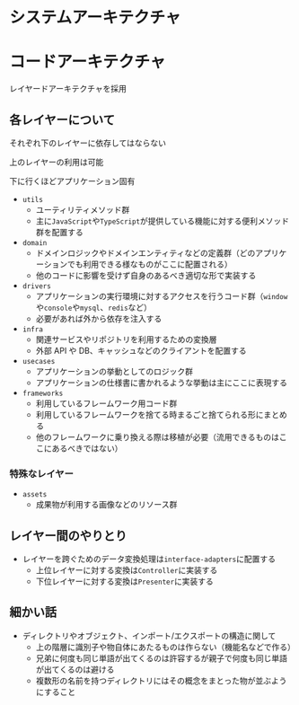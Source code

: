# システムアーキテクチャ

# コードアーキテクチャ

レイヤードアーキテクチャを採用

## 各レイヤーについて

それぞれ下のレイヤーに依存してはならない

上のレイヤーの利用は可能

下に行くほどアプリケーション固有

- `utils`
  - ユーティリティメソッド群
  - 主に`JavaScript`や`TypeScript`が提供している機能に対する便利メソッド群を配置する
- `domain`
  - ドメインロジックやドメインエンティティなどの定義群（どのアプリケーションでも利用できる様なものがここに配置される）
  - 他のコードに影響を受けず自身のあるべき適切な形で実装する
- `drivers`
  - アプリケーションの実行環境に対するアクセスを行うコード群（`window`や`console`や`mysql`、`redis`など）
  - 必要があれば外から依存を注入する
- `infra`
  - 関連サービスやリポジトリを利用するための変換層
  - 外部 API や DB、キャッシュなどのクライアントを配置する
- `usecases`
  - アプリケーションの挙動としてのロジック群
  - アプリケーションの仕様書に書かれるような挙動は主にここに表現する
- `frameworks`
  - 利用しているフレームワーク用コード群
  - 利用しているフレームワークを捨てる時まるごと捨てられる形にまとめる
  - 他のフレームワークに乗り換える際は移植が必要（流用できるものはここにあるべきではない）

### 特殊なレイヤー

- `assets`
  - 成果物が利用する画像などのリソース群

## レイヤー間のやりとり

- レイヤーを跨ぐためのデータ変換処理は`interface-adapters`に配置する
  - 上位レイヤーに対する変換は`Controller`に実装する
  - 下位レイヤーに対する変換は`Presenter`に実装する

## 細かい話

- ディレクトリやオブジェクト、インポート/エクスポートの構造に関して
  - 上の階層に識別子や物自体にあたるものは作らない（機能名などで作る）
  - 兄弟に何度も同じ単語が出てくるのは許容するが親子で何度も同じ単語が出てくるのは避ける
  - 複数形の名前を持つディレクトリにはその概念をまとった物が並ぶようにすること
